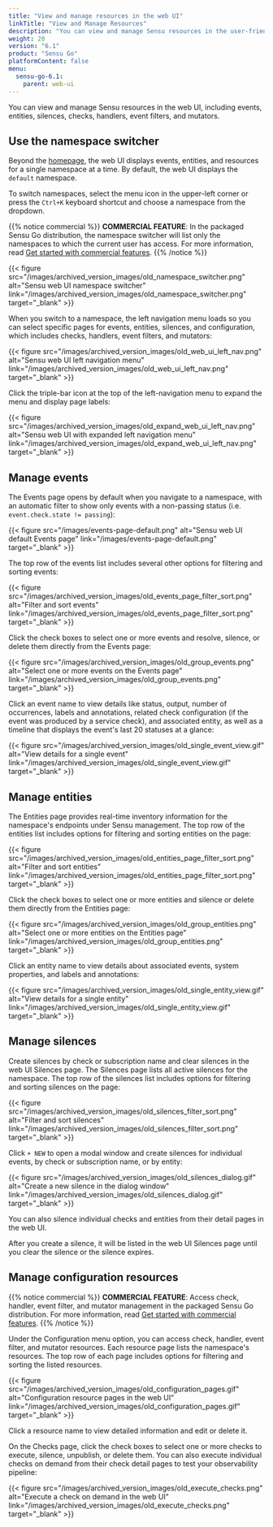 ```yaml
---
title: "View and manage resources in the web UI"
linkTitle: "View and Manage Resources"
description: "You can view and manage Sensu resources in the user-friendly web UI, including entities, checks, handlers, event filters, and mutators. Read this guide to start viewing and managing your resources in the Sensu web UI."
weight: 20
version: "6.1"
product: "Sensu Go"
platformContent: false
menu:
  sensu-go-6.1:
    parent: web-ui
---
```


You can view and manage Sensu resources in the web UI, including events, entities, silences, checks, handlers, event filters, and mutators.

## Use the namespace switcher

Beyond the [homepage][1], the web UI displays events, entities, and resources for a single namespace at a time.
By default, the web UI displays the `default` namespace.

To switch namespaces, select the menu icon in the upper-left corner or press the `Ctrl+K` keyboard shortcut and choose a namespace from the dropdown.

{{% notice commercial %}}
**COMMERCIAL FEATURE**: In the packaged Sensu Go distribution, the namespace switcher will list only the namespaces to which the current user has access.
For more information, read [Get started with commercial features](../../commercial/).
{{% /notice %}}

{{< figure src="/images/archived_version_images/old_namespace_switcher.png" alt="Sensu web UI namespace switcher" link="/images/archived_version_images/old_namespace_switcher.png" target="_blank" >}}

When you switch to a namespace, the left navigation menu loads so you can select specific pages for events, entities, silences, and configuration, which includes checks, handlers, event filters, and mutators:

{{< figure src="/images/archived_version_images/old_web_ui_left_nav.png" alt="Sensu web UI left navigation menu" link="/images/archived_version_images/old_web_ui_left_nav.png" target="_blank" >}}

Click the triple-bar icon at the top of the left-navigation menu to expand the menu and display page labels:

{{< figure src="/images/archived_version_images/old_expand_web_ui_left_nav.png" alt="Sensu web UI with expanded left navigation menu" link="/images/archived_version_images/old_expand_web_ui_left_nav.png" target="_blank" >}}

## Manage events

The Events page opens by default when you navigate to a namespace, with an automatic filter to show only events with a non-passing status (i.e. `event.check.state != passing`):

{{< figure src="/images/events-page-default.png" alt="Sensu web UI default Events page" link="/images/events-page-default.png" target="_blank" >}}

The top row of the events list includes several other options for filtering and sorting events:

{{< figure src="/images/archived_version_images/old_events_page_filter_sort.png" alt="Filter and sort events" link="/images/archived_version_images/old_events_page_filter_sort.png" target="_blank" >}}

Click the check boxes to select one or more events and resolve, silence, or delete them directly from the Events page:

{{< figure src="/images/archived_version_images/old_group_events.png" alt="Select one or more events on the Events page" link="/images/archived_version_images/old_group_events.png" target="_blank" >}}

Click an event name to view details like status, output, number of occurrences, labels and annotations, related check configuration (if the event was produced by a service check), and associated entity, as well as a timeline that displays the event's last 20 statuses at a glance:

{{< figure src="/images/archived_version_images/old_single_event_view.gif" alt="View details for a single event" link="/images/archived_version_images/old_single_event_view.gif" target="_blank" >}}

## Manage entities

The Entities page provides real-time inventory information for the namespace's endpoints under Sensu management.
The top row of the entities list includes options for filtering and sorting entities on the page:

{{< figure src="/images/archived_version_images/old_entities_page_filter_sort.png" alt="Filter and sort entities" link="/images/archived_version_images/old_entities_page_filter_sort.png" target="_blank" >}}

Click the check boxes to select one or more entities and silence or delete them directly from the Entities page:

{{< figure src="/images/archived_version_images/old_group_entities.png" alt="Select one or more entities on the Entities page" link="/images/archived_version_images/old_group_entities.png" target="_blank" >}}

Click an entity name to view details about associated events, system properties, and labels and annotations:

{{< figure src="/images/archived_version_images/old_single_entity_view.gif" alt="View details for a single entity" link="/images/archived_version_images/old_single_entity_view.gif" target="_blank" >}}

## Manage silences

Create silences by check or subscription name and clear silences in the web UI Silences page.
The Silences page lists all active silences for the namespace.
The top row of the silences list includes options for filtering and sorting silences on the page:

{{< figure src="/images/archived_version_images/old_silences_filter_sort.png" alt="Filter and sort silences" link="/images/archived_version_images/old_silences_filter_sort.png" target="_blank" >}}

Click `+ NEW` to open a modal window and create silences for individual events, by check or subscription name, or by entity:

{{< figure src="/images/archived_version_images/old_silences_dialog.gif" alt="Create a new silence in the dialog window" link="/images/archived_version_images/old_silences_dialog.gif" target="_blank" >}}

You can also silence individual checks and entities from their detail pages in the web UI.

After you create a silence, it will be listed in the web UI Silences page until you clear the silence or the silence expires.

## Manage configuration resources

{{% notice commercial %}}
**COMMERCIAL FEATURE**: Access check, handler, event filter, and mutator management in the packaged Sensu Go distribution.
For more information, read [Get started with commercial features](../../commercial/).
{{% /notice %}}

Under the Configuration menu option, you can access check, handler, event filter, and mutator resources.
Each resource page lists the namespace's resources.
The top row of each page includes options for filtering and sorting the listed resources.

{{< figure src="/images/archived_version_images/old_configuration_pages.gif" alt="Configuration resource pages in the web UI" link="/images/archived_version_images/old_configuration_pages.gif" target="_blank" >}}

Click a resource name to view detailed information and edit or delete it.

On the Checks page, click the check boxes to select one or more checks to execute, silence, unpublish, or delete them.
You can also execute individual checks on demand from their check detail pages to test your observability pipeline:

{{< figure src="/images/archived_version_images/old_execute_checks.png" alt="Execute a check on demand in the web UI" link="/images/archived_version_images/old_execute_checks.png" target="_blank" >}}


[1]: ../#webui-homepage
